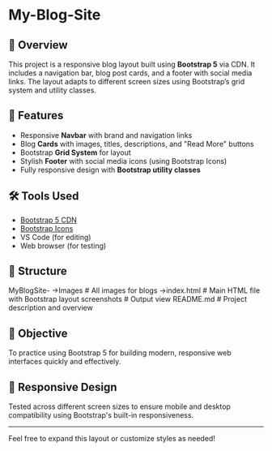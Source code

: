 # My-Blog-Site

## 📄 Overview

This project is a responsive blog layout built using **Bootstrap 5** via CDN. It includes a navigation bar, blog post cards, and a footer with social media links. The layout adapts to different screen sizes using Bootstrap’s grid system and utility classes.

## 🚀 Features

- Responsive **Navbar** with brand and navigation links
- Blog **Cards** with images, titles, descriptions, and "Read More" buttons
- Bootstrap **Grid System** for layout
- Stylish **Footer** with social media icons (using Bootstrap Icons)
- Fully responsive design with **Bootstrap utility classes**

## 🛠️ Tools Used

- [Bootstrap 5 CDN](https://getbootstrap.com/)
- [Bootstrap Icons](https://icons.getbootstrap.com/)
- VS Code (for editing)
- Web browser (for testing)

## 📁 Structure
MyBlogSite-
   ->Images # All images for blogs
   ->index.html # Main HTML file with Bootstrap layout
screenshots # Output view
README.md # Project description and overview

## 🎯 Objective

To practice using Bootstrap 5 for building modern, responsive web interfaces quickly and effectively.

## 📱 Responsive Design

Tested across different screen sizes to ensure mobile and desktop compatibility using Bootstrap's built-in responsiveness.

---

Feel free to expand this layout or customize styles as needed!
